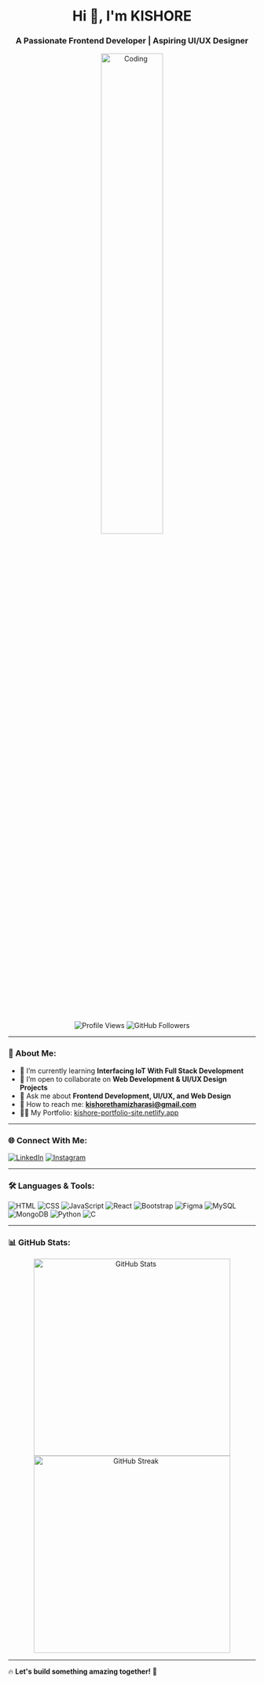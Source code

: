 <h1 align="center">Hi 👋, I'm KISHORE</h1>
<h3 align="center">A Passionate Frontend Developer | Aspiring UI/UX Designer</h3>

<p align="center">
  <img src="https://media.tenor.com/rePDfDWO3XoAAAAd/hacking.gif" alt="Coding" width="50%" />
</p>

<p align="center">
  <img src="https://komarev.com/ghpvc/?username=KishoreGitHub&label=Profile%20views&color=0000FF&style=flat" alt="Profile Views" />
  <img src="https://img.shields.io/github/followers/KishoreGitHub?label=Followers&style=social" alt="GitHub Followers" />
</p>

---

### 🚀 About Me:
- 🌱 I’m currently learning **Interfacing IoT With Full Stack Development**
- 👯️ I’m open to collaborate on **Web Development & UI/UX Design Projects**
- 💬 Ask me about **Frontend Development, UI/UX, and Web Design**
- 📧 How to reach me: **kishorethamizharasi@gmail.com**
- 👨‍💻 My Portfolio: [kishore-portfolio-site.netlify.app](https://kishore-portfolio-site.netlify.app/)

---

### 🌐 Connect With Me:
<p>
  <a href="https://www.linkedin.com/in/kishore-s-4168572b3" target="_blank"><img src="https://img.shields.io/badge/LinkedIn-0A66C2?style=for-the-badge&logo=linkedin&logoColor=white" alt="LinkedIn" /></a>
  <a href="https://www.instagram.com/kishore_the_arrogant" target="_blank"><img src="https://img.shields.io/badge/Instagram-E4405F?style=for-the-badge&logo=instagram&logoColor=white" alt="Instagram" /></a>
</p>

---

### 🛠️ Languages & Tools:
<p>
  <img src="https://img.shields.io/badge/HTML5-%23E34F26.svg?style=for-the-badge&logo=html5&logoColor=white" alt="HTML" />
  <img src="https://img.shields.io/badge/CSS3-%231572B6.svg?style=for-the-badge&logo=css3&logoColor=white" alt="CSS" />
  <img src="https://img.shields.io/badge/JavaScript-%23F7DF1E.svg?style=for-the-badge&logo=javascript&logoColor=black" alt="JavaScript" />
  <img src="https://img.shields.io/badge/React-%2361DAFB.svg?style=for-the-badge&logo=react&logoColor=black" alt="React" />
  <img src="https://img.shields.io/badge/Bootstrap-%23563D7C.svg?style=for-the-badge&logo=bootstrap&logoColor=white" alt="Bootstrap" />
  <img src="https://img.shields.io/badge/Figma-%23F24E1E.svg?style=for-the-badge&logo=figma&logoColor=white" alt="Figma" />
  <img src="https://img.shields.io/badge/MySQL-%234479A1.svg?style=for-the-badge&logo=mysql&logoColor=white" alt="MySQL" />
  <img src="https://img.shields.io/badge/MongoDB-%2347A248.svg?style=for-the-badge&logo=mongodb&logoColor=white" alt="MongoDB" />
  <img src="https://img.shields.io/badge/Python-%233776AB.svg?style=for-the-badge&logo=python&logoColor=white" alt="Python" />
  <img src="https://img.shields.io/badge/C-%23007396.svg?style=for-the-badge&logo=c&logoColor=white" alt="C" />
</p>

---

### 📊 GitHub Stats:
<p align="center">
  <img src="https://github-readme-stats.vercel.app/api?username=KishoreGitHub&show_icons=true&theme=blueberry" alt="GitHub Stats" width="400" />
  <img src="https://github-readme-streak-stats.herokuapp.com/?user=KishoreGitHub&theme=blueberry" alt="GitHub Streak" width="400" />
</p>

---

🔥 **Let's build something amazing together!** 🚀
